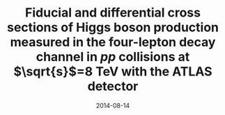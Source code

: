 ---
title: "Fiducial and differential cross sections of Higgs boson production measured in the four-lepton decay channel in $pp$ collisions at $\\sqrt{s}$=8 TeV with the ATLAS detector"
date: 2014-08-14
venue: Phys. Lett. B 738 (2014) 234--253
link: https://arxiv.org/abs/1408.3226
inspire_id: 1310835
authors: ATLAS Collaboration
bibtex: '@article{ATLAS:2014xzb,\n archiveprefix = {arXiv},\n author = {},\n collaboration = {ATLAS},\n doi = {10.1016/j.physletb.2014.09.054},\n eprint = {1408.3226},\n journal = {Phys. Lett. B},\n pages = {234--253},\n primaryclass = {hep-ex},\n reportnumber = {CERN-PH-EP-2014-186},\n title = {{Fiducial and differential cross sections of Higgs boson production measured in the four-lepton decay channel in $pp$ collisions at $\\sqrt{s}$=8 TeV with the ATLAS detector}},\n volume = {738},\n year = {2014}\n}\n'
---